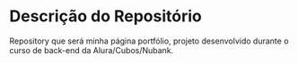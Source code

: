 # Descrição do Repositório
Repository que será minha página portfólio, projeto desenvolvido durante o curso de back-end da Alura/Cubos/Nubank. 

